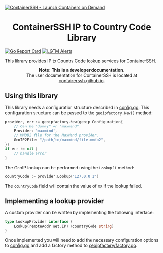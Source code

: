 [![ContainerSSH - Launch Containers on Demand](https://containerssh.github.io/images/logo-for-embedding.svg)](https://containerssh.github.io/)

<!--suppress HtmlDeprecatedAttribute -->
<h1 align="center">ContainerSSH IP to Country Code Library</h1>

[![Go Report Card](https://goreportcard.com/badge/github.com/containerssh/geoip?style=for-the-badge)](https://goreportcard.com/report/github.com/containerssh/geoip)
[![LGTM Alerts](https://img.shields.io/lgtm/alerts/github/ContainerSSH/geoip?style=for-the-badge)](https://lgtm.com/projects/g/ContainerSSH/geoip/)

This library provides IP to Country Code lookup services for ContainerSSH.

<p align="center"><strong>Note: This is a developer documentation.</strong><br />The user documentation for ContainerSSH is located at <a href="https://containerssh.github.io">containerssh.github.io</a>.</p>

## Using this library

This library needs a configuration structure described in [config.go](config.go). This configuration structure can be passed to the `geoipfactory.New()` method:

```go
provider, err := geoipfactory.New(geoip.Configuration{
    // Can be "dummy" or "maxmind".
    Provider: "maxmind",
    // MMDB2 file for the MaxMind provider.
    GeoIP2File: "/path/to/maxmind/file.mmdb2",
})
if err != nil {
    // handle error
}
```

The GeoIP lookup can be performed using the `Lookup()` method:

```go
countryCode := provider.Lookup("127.0.0.1")
```

The `countryCode` field will contain the value of `XX` if the lookup failed.

## Implementing a lookup provider

A custom provider can be written by implementing the following interface:

```go
type LookupProvider interface {
	Lookup(remoteAddr net.IP) (countryCode string)
}
```

Once implemented you will need to add the necessary configuration options to [config.go](config.go) and add a factory method to [geoipfactory/factory.go](geoipfactory/factory.go).